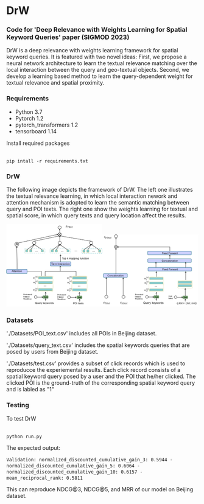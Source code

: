 # DrW
### Code for 'Deep Relevance with Weights Learning for Spatial Keyword Queries' paper (SIGMOD 2023)

DrW is a deep relevance with weights learning framework for spatial keyword queries. It is featured with two novel ideas: First, we propose a neural network architecture to learn the textual relevance matching over the local interaction between the query and geo-textual objects. Second, we develop a learning based method to learn the query-dependent weight for textual relevance and spatial proximity.

### Requirements

* Python 3.7
* Pytorch 1.2
* pytorch_transformers 1.2
* tensorboard 1.14

Install required packages
```

pip intall -r requirements.txt
```

### DrW
The following image depicts the framework of DrW. The left one illustrates the textual relevance learning, in which local interaction nework and attention mechanism is adopted to learn the semantic matching between query and POI texts. The right one show the weights learning for textual and spatial score, in which query texts and query location affect the results.

<img src="imgs/framework1.png" alt="The illustration of textual relevance learning module of DrW" width="50%"/><img src="imgs/framework2.png" alt="The illustration of query dependent weights learning module of DrW to learn weights of textual relevance and spatial closeness for calculating the final score." width="50%"/>


### Datasets
'./Datasets/POI_text.csv' includes all POIs in Beijing dataset.

'./Datasets/query_text.csv' includes the spatial keywords queries that are posed by users from Beijing dataset.

'./Datasets/test.csv' provides a subset of click records which is used to reproducce the experiemental results. Each click record consists of a spatial keyword query posed by a user and the POI that he/her clicked. The clicked POI is the ground-truth of the corresponding spatial keyword query and is labled as "1"


### Testing

To test DrW 

```

python run.py
```

The expected output:

```
Validation: normalized_discounted_cumulative_gain_3: 0.5944 - normalized_discounted_cumulative_gain_5: 0.6064 - normalized_discounted_cumulative_gain_10: 0.6157 - mean_reciprocal_rank: 0.5811
```

This can reproduce NDCG@3, NDCG@5, and MRR of our model on Beijing dataset.